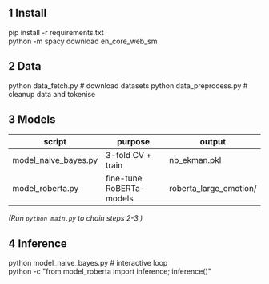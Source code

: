 ## 1 Install
pip install -r requirements.txt  
python -m spacy download en_core_web_sm

## 2 Data
python data_fetch.py          # download datasets
python data_preprocess.py     # cleanup data and tokenise

## 3 Models
script                 | purpose                  | output  
-----------------------|--------------------------|--------------------------  
model_naive_bayes.py   | 3-fold CV + train        | nb_ekman.pkl  
model_roberta.py       | fine-tune RoBERTa-models | roberta_large_emotion/

*(Run `python main.py` to chain steps 2-3.)*

## 4 Inference
python model_naive_bayes.py                 # interactive loop  
python -c "from model_roberta import inference; inference()"
```
